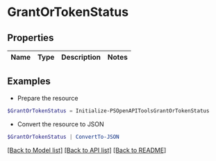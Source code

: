 # GrantOrTokenStatus
## Properties

Name | Type | Description | Notes
------------ | ------------- | ------------- | -------------

## Examples

- Prepare the resource
```powershell
$GrantOrTokenStatus = Initialize-PSOpenAPIToolsGrantOrTokenStatus 
```

- Convert the resource to JSON
```powershell
$GrantOrTokenStatus | ConvertTo-JSON
```

[[Back to Model list]](../README.md#documentation-for-models) [[Back to API list]](../README.md#documentation-for-api-endpoints) [[Back to README]](../README.md)

